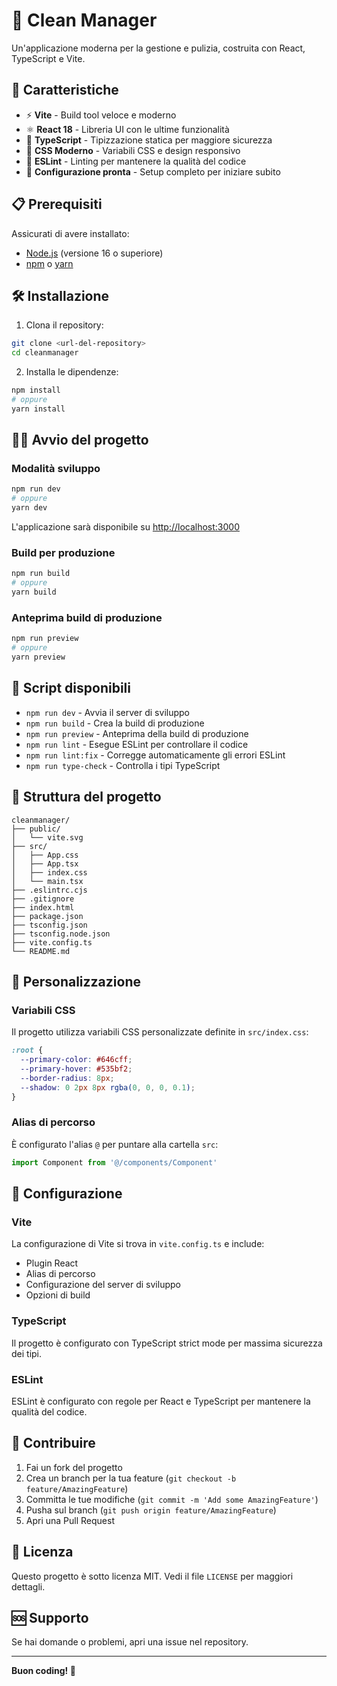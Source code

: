 # 🧹 Clean Manager

Un'applicazione moderna per la gestione e pulizia, costruita con React, TypeScript e Vite.

## 🚀 Caratteristiche

- ⚡ **Vite** - Build tool veloce e moderno
- ⚛️ **React 18** - Libreria UI con le ultime funzionalità
- 🔷 **TypeScript** - Tipizzazione statica per maggiore sicurezza
- 🎨 **CSS Moderno** - Variabili CSS e design responsivo
- 📝 **ESLint** - Linting per mantenere la qualità del codice
- 🔧 **Configurazione pronta** - Setup completo per iniziare subito

## 📋 Prerequisiti

Assicurati di avere installato:

- [Node.js](https://nodejs.org/) (versione 16 o superiore)
- [npm](https://www.npmjs.com/) o [yarn](https://yarnpkg.com/)

## 🛠️ Installazione

1. Clona il repository:
```bash
git clone <url-del-repository>
cd cleanmanager
```

2. Installa le dipendenze:
```bash
npm install
# oppure
yarn install
```

## 🏃‍♂️ Avvio del progetto

### Modalità sviluppo
```bash
npm run dev
# oppure
yarn dev
```

L'applicazione sarà disponibile su [http://localhost:3000](http://localhost:3000)

### Build per produzione
```bash
npm run build
# oppure
yarn build
```

### Anteprima build di produzione
```bash
npm run preview
# oppure
yarn preview
```

## 🧪 Script disponibili

- `npm run dev` - Avvia il server di sviluppo
- `npm run build` - Crea la build di produzione
- `npm run preview` - Anteprima della build di produzione
- `npm run lint` - Esegue ESLint per controllare il codice
- `npm run lint:fix` - Corregge automaticamente gli errori ESLint
- `npm run type-check` - Controlla i tipi TypeScript

## 📁 Struttura del progetto

```
cleanmanager/
├── public/
│   └── vite.svg
├── src/
│   ├── App.css
│   ├── App.tsx
│   ├── index.css
│   └── main.tsx
├── .eslintrc.cjs
├── .gitignore
├── index.html
├── package.json
├── tsconfig.json
├── tsconfig.node.json
├── vite.config.ts
└── README.md
```

## 🎨 Personalizzazione

### Variabili CSS
Il progetto utilizza variabili CSS personalizzate definite in `src/index.css`:

```css
:root {
  --primary-color: #646cff;
  --primary-hover: #535bf2;
  --border-radius: 8px;
  --shadow: 0 2px 8px rgba(0, 0, 0, 0.1);
}
```

### Alias di percorso
È configurato l'alias `@` per puntare alla cartella `src`:

```typescript
import Component from '@/components/Component'
```

## 🔧 Configurazione

### Vite
La configurazione di Vite si trova in `vite.config.ts` e include:
- Plugin React
- Alias di percorso
- Configurazione del server di sviluppo
- Opzioni di build

### TypeScript
Il progetto è configurato con TypeScript strict mode per massima sicurezza dei tipi.

### ESLint
ESLint è configurato con regole per React e TypeScript per mantenere la qualità del codice.

## 🤝 Contribuire

1. Fai un fork del progetto
2. Crea un branch per la tua feature (`git checkout -b feature/AmazingFeature`)
3. Committa le tue modifiche (`git commit -m 'Add some AmazingFeature'`)
4. Pusha sul branch (`git push origin feature/AmazingFeature`)
5. Apri una Pull Request

## 📝 Licenza

Questo progetto è sotto licenza MIT. Vedi il file `LICENSE` per maggiori dettagli.

## 🆘 Supporto

Se hai domande o problemi, apri una issue nel repository.

---

**Buon coding! 🚀**